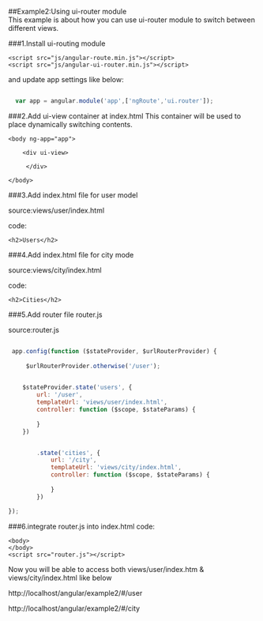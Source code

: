 ##Example2:Using ui-router module  
This example is about how you can use ui-router module to switch between different views.

###1.Install ui-routing module
```
<script src="js/angular-route.min.js"></script>
<script src="js/angular-ui-router.min.js"></script>
```
and update app settings like below:

```javascript

  var app = angular.module('app',['ngRoute','ui.router']);

```

###2.Add ui-view container at index.html
This container will be used to place dynamically switching contents.
```
<body ng-app="app">

    <div ui-view>
   
     </div>

</body> 
```

###3.Add index.html file for user model

source:views/user/index.html

code:
```
<h2>Users</h2> 

```



###4.Add index.html file for city mode

source:views/city/index.html

code:
```
<h2>Cities</h2> 

```

###5.Add router file router.js

source:router.js

```javascript

 app.config(function ($stateProvider, $urlRouterProvider) {
    
     $urlRouterProvider.otherwise('/user');

    
    $stateProvider.state('users', {
        url: '/user',
        templateUrl: 'views/user/index.html',
        controller: function ($scope, $stateParams) {
           
        }
    })


        .state('cities', {
            url: '/city',
            templateUrl: 'views/city/index.html',
            controller: function ($scope, $stateParams) {
             
            }
        })

});

```

###6.integrate router.js into index.html
code:
```
<body>
</body>
<script src="router.js"></script>

```

Now you will be able to access both views/user/index.htm & views/city/index.html like below

http://localhost/angular/example2/#/user

http://localhost/angular/example2/#/city

